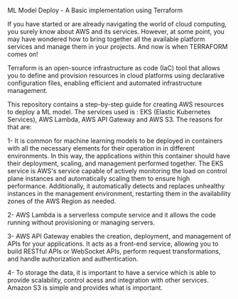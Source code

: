 ML Model Deploy - A Basic implementation using Terraform 

If you have started or are already navigating the world of cloud computing, you surely know about AWS and its services. However, at some point, you may have wondered how to bring together all the available platform services and manage them in your projects.
And now is when TERRAFORM comes on!

Terraform is an open-source infrastructure as code (IaC) tool that allows you to define and provision resources in cloud platforms using declarative configuration files, enabling efficient and automated infrastructure management.

This repository contains a step-by-step guide for creating AWS resources to deploy a ML model. The services used is : EKS (Elastic Kubernetes Services), AWS Lambda, AWS API Gateway and AWS S3. The reasons for that are:

1- It is common for machine learning models to be deployed in containers with all the necessary elements for their operation in in different environments. In this way, the applications within this container should have their deployment, scaling, and management performed together. The EKS service is AWS's service capable of actively monitoring the load on control plane instances and automatically scaling them to ensure high performance. Additionally, it automatically detects and replaces unhealthy instances in the management environment, restarting them in the availability zones of the AWS Region as needed.

2- AWS Lambda is a serverless compute service and it allows the code running without provisioning or managing servers.

3- AWS API Gateway enables the creation, deployment, and management of APIs for your applications. It acts as a front-end service, allowing you to build RESTful APIs or WebSocket APIs, perform request transformations, and handle authorization and authentication.

4- To storage the data, it is important to have a service which is able to provide scalability, control acess and integration with other services. Amazon S3 is simple and provides what is important. 
